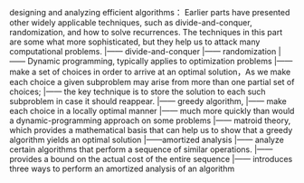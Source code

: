designing and analyzing efficient algorithms：
Earlier parts have presented other widely applicable techniques, such as divide-and-conquer, 
randomization, and how to solve recurrences. The techniques in this part are some what more sophisticated,
but they help us to attack many computational problems.
    |—— divide-and-conquer
    |—— randomization
    |—— Dynamic programming, typically applies to optimization problems
        |—— make a set of choices in order to arrive at an optimal solution，As we make
            each choice  a given subproblem may arise from more than one partial set of choices;
        |—— the key technique is to store the solution to each such subproblem in case it should reappear.
    |—— greedy algorithm,
        |—— make each choice in a locally optimal manner
        |—— much more quickly than would a dynamic-programming approach on some problems
        |—— matroid theory, which provides a mathematical basis that can help us to show that
            a greedy algorithm yields an optimal solution
    |——amortized analysis
        |—— analyze certain algorithms that perform a sequence of similar operations.
        |—— provides a bound on the actual cost of the entire sequence
        |—— introduces three ways to perform an amortized analysis of an algorithm
    
